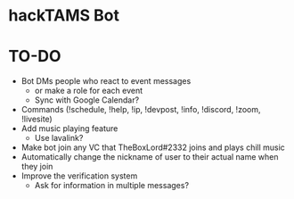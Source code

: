 # hackTAMS Bot

# TO-DO
- Bot DMs people who react to event messages
  - or make a role for each event
  - Sync with Google Calendar?
- Commands (!schedule, !help, !ip, !devpost, !info, !discord, !zoom, !livesite)
- Add music playing feature
  - Use lavalink?
- Make bot join any VC that TheBoxLord#2332 joins and plays chill music
- Automatically change the nickname of user to their actual name when they join
- Improve the verification system
  - Ask for information in multiple messages?
